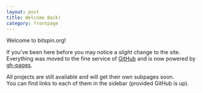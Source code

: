 ```yaml
---
layout: post
title: Welcome Back!
category: frontpage
---
```

Welcome to bitspin.org!   

If you've been here before you may notice a *slight* change to the site.   
Everything was moved to the fine service of [GitHub](http://github.com) and is now powered by [gh-pages](http://pages.github.com).   

All projects are still available and will get their own subpages soon.   
You can find links to each of them in the sidebar (provided GitHub is up).   

